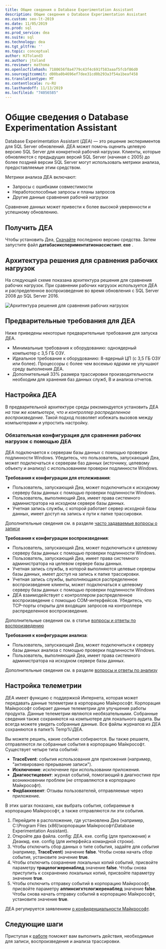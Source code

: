 ```yaml
---
title: Общие сведения о Database Experimentation Assistant
description: Общие сведения о Database Experimentation Assistant
ms.custom: seo-lt-2019
ms.date: 11/05/2019
ms.prod: sql
ms.prod_service: dea
ms.suite: sql
ms.technology: dea
ms.tgt_pltfrm: ''
ms.topic: conceptual
author: HJToland3
ms.author: jtoland
ms.reviewer: mathoma
ms.openlocfilehash: 7180656f8a4779c43f4c691f583aaaf5fcbf86d0
ms.sourcegitcommit: d00ba0b4696ef7dee31cd0b293a3f54a1beaf458
ms.translationtype: MT
ms.contentlocale: ru-RU
ms.lasthandoff: 11/13/2019
ms.locfileid: "74056585"
---
```

# <a name="overview-of-database-experimentation-assistant"></a>Общие сведения о Database Experimentation Assistant

Database Experimentation Assistant (ДЕА) — это решение экспериментов для SQL Server обновлений. ДЕА может помочь оценить целевую версию SQL Server для конкретной рабочей нагрузки. Клиенты, которые обновляются с предыдущих версий SQL Server (начиная с 2005) до более поздней версии SQL Server могут использовать метрики анализа, предоставляемые этим средством.

Метрики анализа ДЕА включают:

- Запросы с ошибками совместимости
- Неработоспособные запросы и планы запросов
- Другие данные сравнения рабочей нагрузки

Сравнение данных может привести к более высокой уверенности и успешному обновлению.

## <a name="get-dea"></a>Получить ДЕА

Чтобы установить Деа, [Скачайте](https://www.microsoft.com/download/details.aspx?id=54090) последнюю версию средства. Затем запустите файл **датабасикспериментатионассистант. exe** .

## <a name="solution-architecture-for-comparing-workloads"></a>Архитектура решения для сравнения рабочих нагрузок

На следующей схеме показана архитектура решения для сравнения рабочих нагрузок. При сравнении рабочих нагрузок используется ДЕА и распределенное воспроизведение во время обновления с SQL Server 2008 до SQL Server 2016.

![Архитектура решения для сравнения рабочих нагрузок](./media/database-experimentation-assistant-overview/dea-overview-compare-solution-architecture.png)

## <a name="dea-prerequisites"></a>Предварительные требования для ДЕА

Ниже приведены некоторые предварительные требования для запуска ДЕА.

- Минимальные требования к оборудованию: одноядерный компьютер с 3,5 ГБ ОЗУ.
- Идеальное требование к оборудованию: 8-ядерный ЦП (с 3,5 ГБ ОЗУ или более). Процессоры с более чем восемью ядрами не улучшают среду выполнения ДЕА.
- Дополнительный 33% размера трассировки производительности необходим для хранения баз данных служб, B и анализа отчетов.

## <a name="configure-dea"></a>Настройка ДЕА

В предварительной архитектуре среды рекомендуется установить ДЕА *на том же компьютере, что и контроллер распределенное воспроизведение*. Такой подход позволяет избежать вызовов между компьютерами и упростить настройку.

### <a name="required-configuration-for-workload-comparison-by-using-dea"></a>Обязательная конфигурация для сравнения рабочих нагрузок с помощью ДЕА

ДЕА подключается к серверам базы данных с помощью проверки подлинности Windows. Убедитесь, что пользователь, запускающий Деа, может подключаться к серверам баз данных (источнику, целевому объекту и анализу) с использованием проверки подлинности Windows.

**Требования к конфигурации для отслеживания**:

- Пользователь, запускающий Деа, может подключиться к исходному серверу базы данных с помощью проверки подлинности Windows.
- Пользователь, выполняющий Деа, имеет права системного администратора на исходном сервере базы данных.
- Учетная запись службы, с которой работает сервер исходной базы данных, имеет доступ на запись к пути к папке трассировки.

Дополнительные сведения см. в разделе [часто задаваемые вопросы о записи](database-experimentation-assistant-capture-trace.md#frequently-asked-questions-about-trace-capture)

**Требования к конфигурации воспроизведения**: 

- Пользователь, запускающий Деа, может подключиться к целевому серверу базы данных с помощью проверки подлинности Windows.
- Пользователь, запускающий Деа, имеет права системного администратора на целевом сервере базы данных.
- Учетная запись службы, в которой выполняются целевые серверы базы данных, имеет доступ на запись к папке трассировки.
- Учетная запись службы, выполняющаяся распределенное воспроизведение клиенты, может подключаться к целевому серверу базы данных с помощью проверки подлинности Windows
- ДЕА взаимодействует с контроллером распределенное воспроизведение с помощью COM-интерфейсов. Убедитесь, что TCP-порты открыты для входящих запросов на контроллере распределенное воспроизведение.

Дополнительные сведения см. в статье [вопросы и ответы по воспроизведению](database-experimentation-assistant-replay-trace.md#frequently-asked-questions-about-trace-replay)

**Требования к конфигурации анализа**:

- Пользователь, запускающий Деа, может подключиться к серверу базы данных анализа с помощью проверки подлинности Windows.
- Пользователь, выполняющий Деа, имеет права системного администратора на исходном сервере базы данных.

Дополнительные сведения см. в разделе [вопросы и ответы по анализу](database-experimentation-assistant-create-report.md#frequently-asked-questions-about-analysis-reports)

## <a name="set-up-telemetry"></a>Настройка телеметрии

ДЕА имеет функцию с поддержкой Интернета, которая может передавать данные телеметрии в корпорацию Майкрософт. Корпорация Майкрософт собирает данные телеметрии для улучшения работы продукта. Данные телеметрии являются необязательными. Собранные сведения также сохраняются на компьютере для локального аудита. Вы всегда можете увидеть собранные данные. Все файлы журналов из ДЕА сохраняются в папке% Temp%\\ДЕА.

Вы можете решить, какие события собираются. Вы также решаете, отправляются ли собранные события в корпорацию Майкрософт. Существует четыре типа событий:

- **TraceEvent**: события использования для приложения (например, "активировано прерывание записи").
- **Исключение**: исключение при использовании приложения.
- **Диагностицевент**: журнал событий, помогающий в диагностике при возникновении проблем (*не* отправляются в корпорацию Майкрософт).
- **Фидбаккевент**: Отзывы пользователей, отправляемые через приложение.

В этих шагах показано, как выбрать события, собираемые в корпорацию Майкрософт, а также отправляются ли эти события.

1. Перейдите в расположение, где установлена Деа (например, C:\\Program Files (x86)\\корпорации Майкрософт\\Database Experimentation Assistant).
2. Откройте два файла. config: ДЕА. exe. config (для приложения) и Деакмд. exe. config (для интерфейса командной строки).
3. Чтобы отключить сбор данных о типе события, задайте для *события* (например, **TraceEvent**) значение **false**. Чтобы снова начать сбор события, установите значение **true**.
4. Чтобы отключить сохранение локальных копий событий, присвойте параметру **трацелогжеренаблед** значение **false**. Чтобы снова приступить к сохранению локальных копий, присвойте параметру значение **true**.
5. Чтобы отключить отправку событий в корпорацию Майкрософт, присвойте параметру **аппинсигхтслогжеренаблед** значение **false**. Чтобы снова начать отправку событий в корпорацию Майкрософт, установите значение **true**.

ДЕА регулируется заявлением [о конфиденциальности Майкрософт](https://aka.ms/dea-privacy).

## <a name="next-steps"></a>Следующие шаги

Приступая к [работе](database-experimentation-assistant-get-started.md) поможет вам выполнить действия, необходимые для записи, воспроизведения и анализа трассировки.

